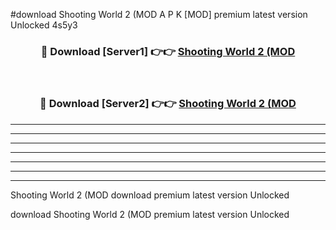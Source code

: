 #download Shooting World 2 (MOD A P K [MOD] premium latest version Unlocked 4s5y3 



<div align="center">
<h3>🔴 Download [Server1] 👉👉 <a href="https://apkdownload3.web.app/">Shooting World 2 (MOD</a></h3><br>

<h3>🔴 Download [Server2] 👉👉 <a href="https://apkdownload3.web.app/">Shooting World 2 (MOD</a></h3>
</div>





----------------------------------------------------------

----------------------------------------------------------

----------------------------------------------------------

----------------------------------------------------------

----------------------------------------------------------

----------------------------------------------------------

----------------------------------------------------------

Shooting World 2 (MOD download premium latest version Unlocked

download Shooting World 2 (MOD premium latest version Unlocked
